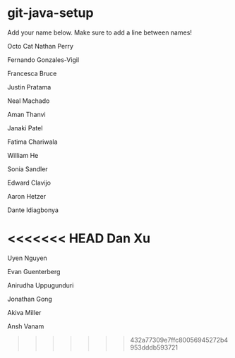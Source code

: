 # git-java-setup

Add your name below. Make sure to add a line between names!

Octo Cat
Nathan Perry

Fernando Gonzales-Vigil

Francesca Bruce

Justin Pratama

Neal Machado

Aman Thanvi

Janaki Patel

Fatima Chariwala

William He

Sonia Sandler

Edward Clavijo

Aaron Hetzer

Dante Idiagbonya

<<<<<<< HEAD
Dan Xu
=======
Uyen Nguyen

Evan Guenterberg

Anirudha Uppugunduri

Jonathan Gong

Akiva Miller

Ansh Vanam

>>>>>>> 432a77309e7ffc80056945272b4953dddb593721

